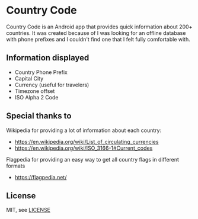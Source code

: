 # Country Code

Country Code is an Android app that provides quick information about 200+ countries. It was
created because of I was looking for an offline database with phone prefixes and I couldn't find
one that I felt fully comfortable with.

## Information displayed
* Country Phone Prefix
* Capital City
* Currency (useful for travelers)
* Timezone offset
* ISO Alpha 2 Code

## Special thanks to

Wikipedia for providing a lot of information about each country:
* <https://en.wikipedia.org/wiki/List_of_circulating_currencies>
* <https://en.wikipedia.org/wiki/ISO_3166-1#Current_codes>
  
Flagpedia for providing an easy way to get all country flags in different formats
* <https://flagpedia.net/>

## License
MIT, see [LICENSE](LICENSE)
